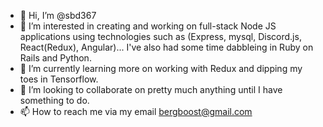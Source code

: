 - 👋 Hi, I’m @sbd367
- 👀 I’m interested in creating and working on full-stack Node JS applications using technologies such as (Express, mysql, Discord.js, React(Redux), Angular)... I've also had some time dabbleing in Ruby on Rails and Python.
- 🌱 I’m currently learning more on working with Redux and dipping my toes in Tensorflow.
- 💞️ I’m looking to collaborate on pretty much anything until I have something to do.
- 📫 How to reach me via my email bergboost@gmail.com
